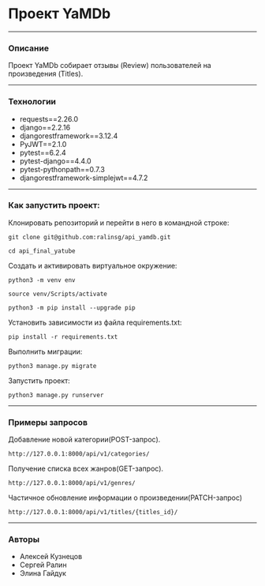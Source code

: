 # Проект YaMDb

------------
### Описание
Проект YaMDb собирает отзывы (Review) пользователей на произведения (Titles).

------------
### Технологии
- requests==2.26.0
- django==2.2.16
- djangorestframework==3.12.4
- PyJWT==2.1.0
- pytest==6.2.4
- pytest-django==4.4.0
- pytest-pythonpath==0.7.3
- djangorestframework-simplejwt==4.7.2

------------


### Как запустить проект:

Клонировать репозиторий и перейти в него в командной строке:

```
git clone git@github.com:ralinsg/api_yamdb.git
```

```
cd api_final_yatube
```

Cоздать и активировать виртуальное окружение:

```
python3 -m venv env
```

```
source venv/Scripts/activate
```

```
python3 -m pip install --upgrade pip
```

Установить зависимости из файла requirements.txt:

```
pip install -r requirements.txt
```

Выполнить миграции:

```
python3 manage.py migrate
```

Запустить проект:

```
python3 manage.py runserver
```

------------
### Примеры запросов
 Добавление новой категории(POST-запрос).
```
http://127.0.0.1:8000/api/v1/categories/
```
Получение списка всех жанров(GET-запрос).
```
http://127.0.0.1:8000/api/v1/genres/
```

Частичное обновление информации о произведении(PATCH-запрос)
```
http://127.0.0.1:8000/api/v1/titles/{titles_id}/
```
------------

### Авторы
- Алексей Кузнецов
- Сергей Ралин
- Элина Гайдук

